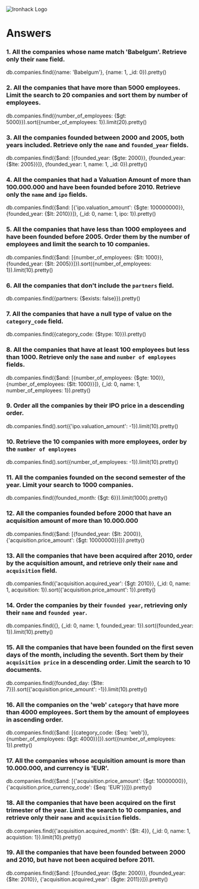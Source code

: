![Ironhack Logo](https://i.imgur.com/1QgrNNw.png)

# Answers

### 1. All the companies whose name match 'Babelgum'. Retrieve only their `name` field.

db.companies.find({name: 'Babelgum'}, {name: 1, _id: 0}).pretty()


### 2. All the companies that have more than 5000 employees. Limit the search to 20 companies and sort them by **number of employees**.

db.companies.find({number_of_employees: {$gt: 5000}}).sort({number_of_employees: 1}).limit(20).pretty()


### 3. All the companies founded between 2000 and 2005, both years included. Retrieve only the `name` and `founded_year` fields.

db.companies.find({$and: [{founded_year: {$gte: 2000}}, {founded_year: {$lte: 2005}}]}, {founded_year: 1, name: 1, _id: 0}).pretty()


### 4. All the companies that had a Valuation Amount of more than 100.000.000 and have been founded before 2010. Retrieve only the `name` and `ipo` fields.

db.companies.find({$and: [{'ipo.valuation_amount': {$gte: 100000000}}, {founded_year: {$lt: 2010}}]}, {_id: 0, name: 1, ipo: 1}).pretty()


### 5. All the companies that have less than 1000 employees and have been founded before 2005. Order them by the number of employees and limit the search to 10 companies.

db.companies.find({$and: [{number_of_employees: {$lt: 1000}}, {founded_year: {$lt: 2005}}]}).sort({number_of_employees: 1}).limit(10).pretty()


### 6. All the companies that don't include the `partners` field.

db.companies.find({partners: {$exists: false}}).pretty()


### 7. All the companies that have a null type of value on the `category_code` field.

db.companies.find({category_code: {$type: 10}}).pretty()


### 8. All the companies that have at least 100 employees but less than 1000. Retrieve only the `name` and `number of employees` fields.

db.companies.find({$and: [{number_of_employees: {$gte: 100}}, {number_of_employees: {$lt: 1000}}]}, {_id: 0, name: 1, number_of_employees: 1}).pretty()


### 9. Order all the companies by their IPO price in a descending order.

db.companies.find().sort({'ipo.valuation_amount': -1}).limit(10).pretty()


### 10. Retrieve the 10 companies with more employees, order by the `number of employees`

db.companies.find().sort({number_of_employees: -1}).limit(10).pretty()


### 11. All the companies founded on the second semester of the year. Limit your search to 1000 companies.

db.companies.find({founded_month: {$gt: 6}}).limit(1000).pretty()


### 12. All the companies founded before 2000 that have an acquisition amount of more than 10.000.000

db.companies.find({$and: [{founded_year: {$lt: 2000}}, {'acquisition.price_amount': {$gt: 10000000}}]}).pretty()


### 13. All the companies that have been acquired after 2010, order by the acquisition amount, and retrieve only their `name` and `acquisition` field.

db.companies.find({'acquisition.acquired_year': {$gt: 2010}}, {_id: 0, name: 1, acquisition: 1}).sort({'acquisition.price_amount': 1}).pretty()


### 14. Order the companies by their `founded year`, retrieving only their `name` and `founded year`.

db.companies.find({}, {_id: 0, name: 1, founded_year: 1}).sort({founded_year: 1}).limit(10).pretty()


### 15. All the companies that have been founded on the first seven days of the month, including the seventh. Sort them by their `acquisition price` in a descending order. Limit the search to 10 documents.

db.companies.find({founded_day: {$lte: 7}}).sort({'acquisition.price_amount': -1}).limit(10).pretty()


### 16. All the companies on the 'web' `category` that have more than 4000 employees. Sort them by the amount of employees in ascending order.

db.companies.find({$and: [{category_code: {$eq: 'web'}}, {number_of_employees: {$gt: 4000}}]}).sort({number_of_employees: 1}).pretty()


### 17. All the companies whose acquisition amount is more than 10.000.000, and currency is 'EUR'.

db.companies.find({$and: [{'acquisition.price_amount': {$gt: 10000000}}, {'acquisition.price_currency_code': {$eq: 'EUR'}}]}).pretty()


### 18. All the companies that have been acquired on the first trimester of the year. Limit the search to 10 companies, and retrieve only their `name` and `acquisition` fields.

db.companies.find({'acquisition.acquired_month': {$lt: 4}}, {_id: 0, name: 1, acquistion: 1}).limit(10).pretty()


### 19. All the companies that have been founded between 2000 and 2010, but have not been acquired before 2011.

db.companies.find({$and: [{founded_year: {$gte: 2000}}, {founded_year: {$lte: 2010}}, {'acquisition.acquired_year': {$gte: 2011}}]}).pretty()
